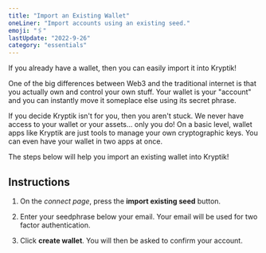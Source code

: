 ```yaml
---
title: "Import an Existing Wallet"
oneLiner: "Import accounts using an existing seed."
emoji: "🖇"
lastUpdate: "2022-9-26"
category: "essentials"
---
```


If you already have a wallet, then you can easily import it into Kryptik!

One of the big differences between Web3 and the traditional internet is that you actually own and control your own stuff. Your wallet is your "account" and you can instantly move it someplace else using its secret phrase.

If you decide Kryptik isn't for you, then you aren't stuck. We never have access to your wallet or your assets... only you do! On a basic level, wallet apps like Kryptik are just tools to manage your own cryptographic keys. You can even have your wallet in two apps at once.

The steps below will help you import an existing wallet into Kryptik!

## Instructions

1. On the _connect page_, press the **import existing seed** button.

2. Enter your seedphrase below your email. Your email will be used for two factor authentication.

3. Click **create wallet**. You will then be asked to confirm your account.
